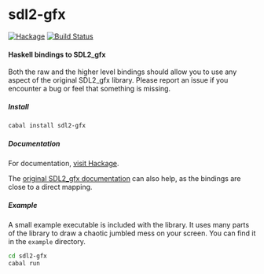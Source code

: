 # sdl2-gfx

[![Hackage](https://img.shields.io/hackage/v/sdl2-gfx.svg)](https://hackage.haskell.org/package/sdl2-gfx)
[![Build Status](https://travis-ci.org/sbidin/sdl2-gfx.svg?branch=master)](https://travis-ci.org/sbidin/sdl2-gfx)

#### Haskell bindings to SDL2_gfx

Both the raw and the higher level bindings should allow you to use any aspect
of the original SDL2_gfx library. Please report an issue if you encounter a bug
or feel that something is missing.

##### Install

```bash
cabal install sdl2-gfx
```

##### Documentation

For documentation, [visit Hackage](https://hackage.haskell.org/package/sdl2-gfx).

The
[original SDL2_gfx documentation](http://www.ferzkopp.net/Software/SDL2_gfx/Docs/html/index.html)
can also help, as the bindings are close to a direct mapping.

##### Example

A small example executable is included with the library. It uses many parts of
the library to draw a chaotic jumbled mess on your screen. You can find it in
the `example` directory.

```bash
cd sdl2-gfx
cabal run
```
